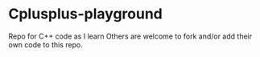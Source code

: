 # Cplusplus-playground
Repo for C++ code as I learn
Others are welcome to fork and/or add their own code to this repo.
